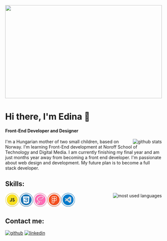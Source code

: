 
<img src='https://user-images.githubusercontent.com/52853951/205633934-695ebdf6-fae8-4396-a2d3-62e12bd023bb.png' height='300' width=100% >

# Hi there, I'm Edina 🤗
#### Front-End Developer and Designer

<img align='right' src='https://github-readme-stats.vercel.app/api?username=edinanorge&show_icons=true' alt='github stats'>


I'm a Hungarian mother of two small children, based on Norway. I'm learning Front-End development at Noroff School of Technology and Digital Media. I am currently finishing my final year and am just months year away from becoming a front end developer. I'm passionate about web design and development. My future plan is to become a full stack developer.




## Skills: 
<img align="left" width="45px" src="https://github.com/Pedro-Murilo/icons-for-readme/blob/main/.github/js-icon.svg" alt="Javascript Icon" />
<img align="left" width="45px" src="https://github.com/Pedro-Murilo/icons-for-readme/blob/main/.github/css-icon.svg" alt="CSS Icon" />
<img align="left" width="45px" src="https://github.com/Pedro-Murilo/icons-for-readme/blob/main/.github/sass-icon.svg" alt="SASS Icon" />
<img align="left" width="45px" src="https://github.com/Pedro-Murilo/icons-for-readme/blob/main/.github/figma-icon.svg" alt="Figma Icon" />
<img width="45px" src="https://github.com/Pedro-Murilo/icons-for-readme/blob/main/.github/vscode-icon.svg" alt="VSCode Icon" />

<img align='right' src='https://github-readme-stats.vercel.app/api/top-langs/?username=edinanorge&layout=compact' alt='most used languages'>


## Contact me: 
[<img src='https://cdn.jsdelivr.net/npm/simple-icons@3.0.1/icons/github.svg' alt='github' height='40'>](https://github.com/edinanorge) 
[<img src='https://cdn.jsdelivr.net/npm/simple-icons@3.0.1/icons/linkedin.svg' alt='linkedin' height='40'>](https://linkedin.com/in/edina-i-42228317b)  
 


